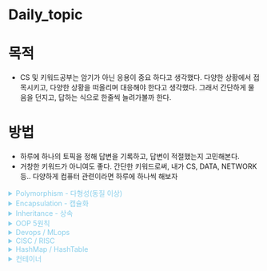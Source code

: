 # Daily_topic

# 목적
* CS 및 키워드공부는 암기가 아닌 응용이 중요 하다고 생각했다. 다양한 상황에서 접목시키고, 다양한 상황을 떠올리며 대응해야 한다고 생각했다. 그래서 간단하게 물음을 던지고, 답하는 식으로 한줄씩 늘려가볼까 한다.

# 방법
* 하루에 하나의 토픽을 정해 답변을 기록하고, 답변이 적절했는지 고민해본다.
* 거창한 키워드가 아니여도 좋다. 간단한 키워드로써, 내가 CS, DATA, NETWORK등.. 다양하게 컴퓨터 관련이라면 하루에 하나씩 해보자

<details><summary style="color:skyblue">Polymorphism - 다형성(동질 이상)</summary>
<p>

다형성이란 어떤 변수, 메소드가 상황에 따라 다른 결과를 내는 것

* 오버 로딩- 같은 메서드 이름 / 다른 인자 목록 / 다수의 메서드 = **재정의**
* 오버 라이딩 - 같은 메서드 이름 / 같은 인자 목록 / 상위클래스의 메서드 재정의 = **중복정의**
</p>
</details>

<details><summary style="color:skyblue">Encapsulation - 캡슐화</summary>
<p>

public - 모두 / protected 상속, 같은 패키지 내 클래스 / default 같은 패키지 내 클래스 / private - 본인

* 실제로 구현 부분을 외부에 드러나지 않도록 하는 것
* 변수와 메소드를 하나로 묶음
* 데이터를 외부에서 직접 접근하지 않고 함수를 통해서만 접근
</p>
</details>

<details><summary style="color:skyblue">Inheritance - 상속</summary>
<p>

* 자식 클래스가 부모 클래스의 특성과 기능을 물려받는 것
* 기능의 일부분을 변경하는 경우 자식 클래스에서 상속받아 수정 및 사용함
* 상속은 캡슐화를 유지, 클래스의 재사용이 용이하도록 해 준다.

* 하위 클래스 - 상위 클래스
* 하위 클래스는 상위클래스 특성을 재사용하고, 확장한다.
* 상위 클래스의 물려줄 특성이 많을수록 좋다 (LSP)
* 상위 클래스가 너무 빈약하면, 불필요한 형변환이 자주 일어난다.
</p>
</details>

<details><summary style="color:skyblue">OOP 5원칙</summary>
<p>

S (SRP : Single Responsibility Principle)
한 클래스는 하나의 책임만 가져야 함.

O (OCP : Open/Closed Principle)
확장에는 열려(Open) 있으나, 변경에는 닫혀(Closed)있어야 함.

L (LSP : Liskov’s Substitution Principle)
프로그램의 객체는 프로그램의 정확성을 깨뜨리지 않으면서 하위 타입의 인스턴스로 바꿀 수 있어야 함.

I (ISP : Interface Segregation Principle)
특정 클라이언트를 위한 인터페이스 여러 개가 범용 인터페이스 하나보다 남.

D (DIP : Dependency Inversion Principle)
추상화에 의존한다. 구체화에 의존하면 안됨.
</p>
</details>

<details><summary style="color:skyblue">Devops / MLops</summary>
<p>

**데브옵스** -  소프트웨어의 개발(Development)과 운영(Operations)의 합성어
* 소프트웨어 개발자와 정보기술 전문가 간의 소통, 협업 및 통합을 강조하는 개발 환경이나 문화

* 이점 - 속도 / 신속한 제공 / 안정성 / 확장가능 / 협업강화 / 보안

**ML옵스** - 머신러닝 (Machine Learning)의 약자인 ML과 Operations의 약자인 Ops가 합쳐져 탄생한 단어로, 모델 개발 시스템과 운영 시스템을 통합하여 더욱 유연하고 효율적인 개발을 가능케 하는 도구이자 개발 환경

* ML 옵스에서는 코드 저장 및 배포 단계에 앞서 데이터 셋 분석 및 모델 개발을 담당하는 ML Research 팀의 역할이 추가

**주요 기능 및 기술**
* 모델관리 / 연구 과정 중 수행한 모델들과 그 성능을 기록하는 행위
* 모델 서빙 /  모델이 성공적으로 저장되면, 모델을 배포 환경에 서빙
* 백엔드 엔지니어 (Back-end Engineer)가 구축한 비즈니스 로직 서버에서 모델이 필요한 부분에 대해 API (Application Programming Interface) 형태로 호출하는 API 서빙
* 여러 데이터를 한 번에 처리하는 Batch 서빙
* 모델 모니터링 / 모델 서빙 단계에서는 외부 소프트웨어 컴포넌트가 API를 통해 모델로 추론 요청을 보내고, 모델은 추론 결과를 응답으로 보내는 사이클이 진행 모니터링
* 지속적 학습 /  Continuous Training (CT)과정을 통해 변화하는 데이터에 맞추어 모델을 지속적으로 학습하고 배포해, 모델의 성능을 유지
</p>
</details>

<details><summary style="color:skyblue">CISC / RISC</summary>
<p>
CPU가 이해할 수 있는 명령어 집합인 ISA종류이다.

* CISC(Complex Instruction Set Computer) - 필요한 명령어 셋을 갖추도록 설계된 마이크로 프로세서에 관련된 용어로, 요구되는 능력을 가장 효율적인 방법으로 제공. 트랜지스터 집적에 있어서 효율성이 떨어지고 전력소모가 크며 속도가 느리고 비쌈.

* RISC(Reduce Instruction Set Computer) - 적은수의 컴퓨터 명령어를 수행하도록 설계된 마이크로프로세서로써 CISC보다 좀더 빠르게 동작, CPU의 명령어를 최소화하여 단순하게 제작된 프로세서, 효율특화된 CPU구조. 하드웨어가 단순하지만 소프트웨어가 복잡하고 크기가 커지는것이 단점. 전력소모가 적고 속도가 빠르며 저렴
</p>
</details>

<details><summary style="color:skyblue">HashMap / HashTable</summary>
<p>

Hash - 키_벨류로 데이터를 저장하는 자료 구조중 하나로, 빠르게 데이터를 검색할 수 있도록지원. 해시 함수를 통해 '키'와'벨류'로 저장되는 위치를 결정하므로 사용자는 위치를 알수 없고, 삽입되는 순서와 위치는 관계가 없음.

* HashMap - 동기화를 지원하지 않기(병렬처리 불가능)때문에 속도가 빠르고, Null 값을 허용 / Not-Tread-safe / Enumeration 을 지원하지 않음 / 보조해시를 사용해 테이블에 비해 충돌이 덜 발생

* HashTable - 동기화(병렬 처리 가능)를 지원하고, Null 값을 허용하지않음 / Tread-safe / Not Fail-Fast Enumeration지원 /

%fail-fast 방식 - 작업 중 오류 발생시 즉시 중단 후 오류 출력

%fail-safe 방식 - 작업 중 오류가 발생해도, 작업 중단 X
</p>
</details>

<details><summary style="color:skyblue"> 컨테이너 </summary>
<p>

컨테이너는 어떤 환경에서나 실행하기 위해 필요한 모든 요소를 포함하는 소프트웨어-
이점 - 책임 분리 / 워크로드 이동성 / 애플리케이션 격리
VM과의 차이 - 경량, OS /  하드웨어 수준의 가상화 차이 / OS 커널을 공유해, VM보다 적은 메모리 사용
</p>
</details>
